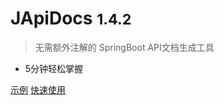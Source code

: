 # JApiDocs <small>1.4.2</small>

> 无需额外注解的 SpringBoot API文档生成工具

- 5分钟轻松掌握

[示例](https://japidocs.agilestudio.cn/demo-zh/V2.0/index.html)
[快速使用](zh-cn/?id=入门)